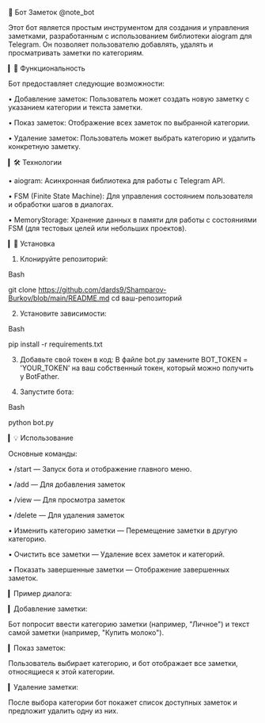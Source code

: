 📓 Бот Заметок @note_bot

Этот бот является простым инструментом для создания и управления заметками, разработанным с использованием библиотеки aiogram для Telegram. Он позволяет пользователю добавлять, удалять и просматривать заметки по категориям.

▎🚀 Функциональность

Бот предоставляет следующие возможности:

• Добавление заметок: Пользователь может создать новую заметку с указанием категории и текста заметки.

• Показ заметок: Отображение всех заметок по выбранной категории.

• Удаление заметок: Пользователь может выбрать категорию и удалить конкретную заметку.


▎🛠️ Технологии

• aiogram: Асинхронная библиотека для работы с Telegram API.

• FSM (Finite State Machine): Для управления состоянием пользователя и обработки шагов в диалогах.

• MemoryStorage: Хранение данных в памяти для работы с состояниями FSM (для тестовых целей или небольших проектов).

▎📝 Установка

1. Клонируйте репозиторий:
   
Bash

   git clone https://github.com/dards9/Shamparov-Burkov/blob/main/README.md
   cd ваш-репозиторий
   

2. Установите зависимости:
   
Bash

   pip install -r requirements.txt
   

3. Добавьте свой токен в код: 
   В файле bot.py замените BOT_TOKEN = 'YOUR_TOKEN' на ваш собственный токен, который можно получить у BotFather.

4. Запустите бота:
   
Bash

   python bot.py
   

▎💡 Использование

Основные команды:

• /start — Запуск бота и отображение главного меню.

• /add — Для добавления заметок

• /view — Для просмотра заметок 

• /delete — Для удаления заметок

• Изменить категорию заметки — Перемещение заметки в другую категорию.

• Очистить все заметки — Удаление всех заметок и категорий.

• Показать завершенные заметки — Отображение завершенных заметок.

▎Пример диалога:

▎Добавление заметки:

Бот попросит ввести категорию заметки (например, "Личное") и текст самой заметки (например, "Купить молоко").

▎Показ заметок:

Пользователь выбирает категорию, и бот отображает все заметки, относящиеся к этой категории.

▎Удаление заметки:

После выбора категории бот покажет список доступных заметок и предложит удалить одну из них.

